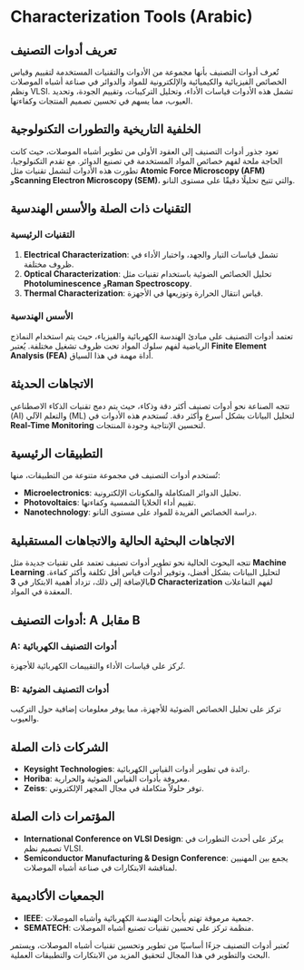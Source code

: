 # Characterization Tools (Arabic)

## تعريف أدوات التصنيف

تُعرف أدوات التصنيف بأنها مجموعة من الأدوات والتقنيات المستخدمة لتقييم وقياس الخصائص الفيزيائية والكيميائية والإلكترونية للمواد والدوائر في صناعة أشباه الموصلات ونظم VLSI. تشمل هذه الأدوات قياسات الأداء، وتحليل التركيبات، وتقييم الجودة، وتحديد العيوب، مما يسهم في تحسين تصميم المنتجات وكفاءتها.

## الخلفية التاريخية والتطورات التكنولوجية

تعود جذور أدوات التصنيف إلى العقود الأولى من تطوير أشباه الموصلات، حيث كانت الحاجة ملحة لفهم خصائص المواد المستخدمة في تصنيع الدوائر. مع تقدم التكنولوجيا، تطورت هذه الأدوات لتشمل تقنيات مثل **Atomic Force Microscopy (AFM)** و**Scanning Electron Microscopy (SEM)**، والتي تتيح تحليلًا دقيقًا على مستوى النانو.

## التقنيات ذات الصلة والأسس الهندسية

### التقنيات الرئيسية

1. **Electrical Characterization**: تشمل قياسات التيار والجهد، واختبار الأداء في ظروف مختلفة.
2. **Optical Characterization**: تحليل الخصائص الضوئية باستخدام تقنيات مثل **Photoluminescence** و**Raman Spectroscopy**.
3. **Thermal Characterization**: قياس انتقال الحرارة وتوزيعها في الأجهزة.

### الأسس الهندسية

تعتمد أدوات التصنيف على مبادئ الهندسة الكهربائية والفيزياء، حيث يتم استخدام النماذج الرياضية لفهم سلوك المواد تحت ظروف تشغيل مختلفة. يُعتبر **Finite Element Analysis (FEA)** أداة مهمة في هذا السياق.

## الاتجاهات الحديثة

تتجه الصناعة نحو أدوات تصنيف أكثر دقة وذكاء، حيث يتم دمج تقنيات الذكاء الاصطناعي (AI) والتعلم الآلي (ML) لتحليل البيانات بشكل أسرع وأكثر دقة. تُستخدم هذه الأدوات في **Real-Time Monitoring** لتحسين الإنتاجية وجودة المنتجات.

## التطبيقات الرئيسية

تُستخدم أدوات التصنيف في مجموعة متنوعة من التطبيقات، منها:

- **Microelectronics**: تحليل الدوائر المتكاملة والمكونات الإلكترونية.
- **Photovoltaics**: تقييم أداء الخلايا الشمسية وكفاءتها.
- **Nanotechnology**: دراسة الخصائص الفريدة للمواد على مستوى النانو.

## الاتجاهات البحثية الحالية والاتجاهات المستقبلية

تتجه البحوث الحالية نحو تطوير أدوات تصنيف تعتمد على تقنيات جديدة مثل **Machine Learning** لتحليل البيانات بشكل أفضل، وتوفير أدوات قياس أقل تكلفة وأكثر كفاءة. بالإضافة إلى ذلك، تزداد أهمية الابتكار في **3D Characterization** لفهم التفاعلات المعقدة في المواد.

## أدوات التصنيف: A مقابل B

### A: أدوات التصنيف الكهربائية
تُركز على قياسات الأداء والتقييمات الكهربائية للأجهزة.

### B: أدوات التصنيف الضوئية
تركز على تحليل الخصائص الضوئية للأجهزة، مما يوفر معلومات إضافية حول التركيب والعيوب.

## الشركات ذات الصلة

- **Keysight Technologies**: رائدة في تطوير أدوات القياس الكهربائية.
- **Horiba**: معروفة بأدوات القياس الضوئية والحرارية.
- **Zeiss**: توفر حلولاً متكاملة في مجال المجهر الإلكتروني.

## المؤتمرات ذات الصلة

- **International Conference on VLSI Design**: يركز على أحدث التطورات في تصميم نظم VLSI.
- **Semiconductor Manufacturing & Design Conference**: يجمع بين المهنيين لمناقشة الابتكارات في صناعة أشباه الموصلات.

## الجمعيات الأكاديمية

- **IEEE**: جمعية مرموقة تهتم بأبحاث الهندسة الكهربائية وأشباه الموصلات.
- **SEMATECH**: منظمة تركز على تحسين تقنيات تصنيع أشباه الموصلات.

تُعتبر أدوات التصنيف جزءًا أساسيًا من تطوير وتحسين تقنيات أشباه الموصلات، ويستمر البحث والتطوير في هذا المجال لتحقيق المزيد من الابتكارات والتطبيقات العملية.